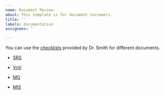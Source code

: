 ```yaml
---
name: Document Review
about: This template is for document reviewers.
title: ''
labels: documentation
assignees: ''

---
```


You can use the [checklists](https://github.com/smiths/capTemplate/tree/9251702fdcb9800c59f6ed3d11d91e2bd62fca6d/docs/Checklists) provided by Dr. Smith for different documents.

- [SRS](https://github.com/smiths/capTemplate/blob/9251702fdcb9800c59f6ed3d11d91e2bd62fca6d/docs/Checklists/SRS-Checklist.pdf)

- [VnV](https://github.com/smiths/capTemplate/blob/9251702fdcb9800c59f6ed3d11d91e2bd62fca6d/docs/Checklists/VnV-Checklist.pdf)

- [MG](https://github.com/smiths/capTemplate/blob/9251702fdcb9800c59f6ed3d11d91e2bd62fca6d/docs/Checklists/MG-Checklist.pdf)

- [MIS](https://github.com/smiths/capTemplate/blob/9251702fdcb9800c59f6ed3d11d91e2bd62fca6d/docs/Checklists/MIS-Checklist.pdf)
